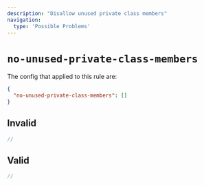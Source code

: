 ```yaml
---
description: "Disallow unused private class members"
navigation:
  type: 'Possible Problems'
---
```


# `no-unused-private-class-members`

The config that applied to this rule are:

```json
{
  "no-unused-private-class-members": []
}
```

## Invalid

```js invalid
//
```

## Valid

```js valid
//
```
  